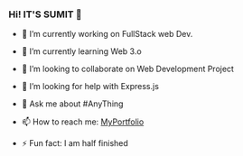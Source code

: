### Hi! IT'S SUMIT 👋


- 🔭 I’m currently working on FullStack web Dev.
- 🌱 I’m currently learning  Web 3.o
- 👯 I’m looking to collaborate on  Web Development Project
- 🤔 I’m looking for help with  Express.js 
- 💬 Ask me about  #AnyThing 
- 📫 How to reach me: [MyPortfolio](https://www.sumit.live)

- ⚡ Fun fact: I am half finished

<!--
**sumit970/sumit970** is a ✨ _special_ ✨ repository because its `README.md` (this file) appears on your GitHub profile.

Here are some ideas to get you started:


-->
